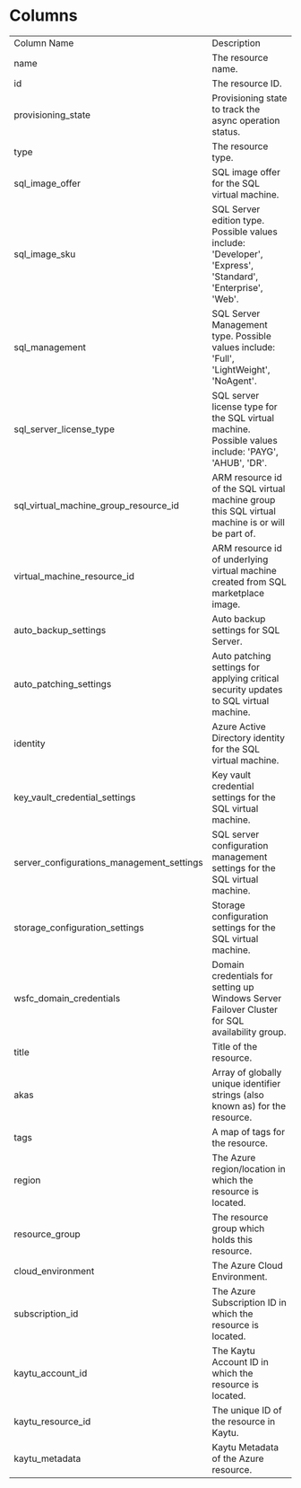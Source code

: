 # Columns  

<table>
	<tr><td>Column Name</td><td>Description</td></tr>
	<tr><td>name</td><td>The resource name.</td></tr>
	<tr><td>id</td><td>The resource ID.</td></tr>
	<tr><td>provisioning_state</td><td>Provisioning state to track the async operation status.</td></tr>
	<tr><td>type</td><td>The resource type.</td></tr>
	<tr><td>sql_image_offer</td><td>SQL image offer for the SQL virtual machine.</td></tr>
	<tr><td>sql_image_sku</td><td>SQL Server edition type. Possible values include: &#39;Developer&#39;, &#39;Express&#39;, &#39;Standard&#39;, &#39;Enterprise&#39;, &#39;Web&#39;.</td></tr>
	<tr><td>sql_management</td><td>SQL Server Management type. Possible values include: &#39;Full&#39;, &#39;LightWeight&#39;, &#39;NoAgent&#39;.</td></tr>
	<tr><td>sql_server_license_type</td><td>SQL server license type for the SQL virtual machine. Possible values include: &#39;PAYG&#39;, &#39;AHUB&#39;, &#39;DR&#39;.</td></tr>
	<tr><td>sql_virtual_machine_group_resource_id</td><td>ARM resource id of the SQL virtual machine group this SQL virtual machine is or will be part of.</td></tr>
	<tr><td>virtual_machine_resource_id</td><td>ARM resource id of underlying virtual machine created from SQL marketplace image.</td></tr>
	<tr><td>auto_backup_settings</td><td>Auto backup settings for SQL Server.</td></tr>
	<tr><td>auto_patching_settings</td><td>Auto patching settings for applying critical security updates to SQL virtual machine.</td></tr>
	<tr><td>identity</td><td>Azure Active Directory identity for the SQL virtual machine.</td></tr>
	<tr><td>key_vault_credential_settings</td><td>Key vault credential settings for the SQL virtual machine.</td></tr>
	<tr><td>server_configurations_management_settings</td><td>SQL server configuration management settings for the SQL virtual machine.</td></tr>
	<tr><td>storage_configuration_settings</td><td>Storage configuration settings for the SQL virtual machine.</td></tr>
	<tr><td>wsfc_domain_credentials</td><td>Domain credentials for setting up Windows Server Failover Cluster for SQL availability group.</td></tr>
	<tr><td>title</td><td>Title of the resource.</td></tr>
	<tr><td>akas</td><td>Array of globally unique identifier strings (also known as) for the resource.</td></tr>
	<tr><td>tags</td><td>A map of tags for the resource.</td></tr>
	<tr><td>region</td><td>The Azure region/location in which the resource is located.</td></tr>
	<tr><td>resource_group</td><td>The resource group which holds this resource.</td></tr>
	<tr><td>cloud_environment</td><td>The Azure Cloud Environment.</td></tr>
	<tr><td>subscription_id</td><td>The Azure Subscription ID in which the resource is located.</td></tr>
	<tr><td>kaytu_account_id</td><td>The Kaytu Account ID in which the resource is located.</td></tr>
	<tr><td>kaytu_resource_id</td><td>The unique ID of the resource in Kaytu.</td></tr>
	<tr><td>kaytu_metadata</td><td>Kaytu Metadata of the Azure resource.</td></tr>
</table>